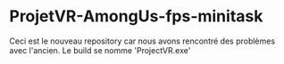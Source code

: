 # ProjetVR-AmongUs-fps-minitask

Ceci est le nouveau repository car nous avons rencontré des problèmes avec l'ancien.
Le build se nomme 'ProjectVR.exe'

